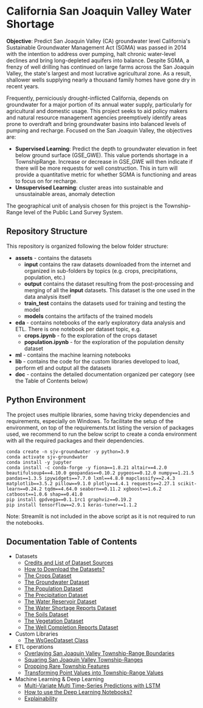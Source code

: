 # California San Joaquin Valley Water Shortage
__Objective__: Predict San Joaquin Valley (CA) groundwater level
California's Sustainable Groundwater Management Act (SGMA) was passed in 2014 with the intention to address over 
pumping, halt chronic water-level declines and bring long-depleted aquifers into balance. Despite SGMA, a frenzy of 
well drilling has continued on large farms across the San Joaquin Valley, the state's largest and most lucrative 
agricultural zone. As a result, shallower wells supplying nearly a thousand family homes have gone dry in recent years.

Frequently, perniciously drought-inflicted California, depends on groundwater for a major portion of its annual water 
supply, particularly for agricultural and domestic usage. This project seeks to aid policy makers and natural resource 
management agencies preemptively identify areas prone to overdraft and bring groundwater basins into balanced levels of 
pumping and recharge.
Focused on the San Joaquin Valley, the objectives are:
* __Supervised Learning__: Predict the depth to groundwater elevation in feet below ground surface (GSE_GWE). This value 
portends shortage in a TownshipRange. Increase or decrease in GSE_GWE will then indicate if there will be more requests 
for well construction. This in turn will provide a quantitative metric for whether SGMA is functioning and areas to 
focus on for recharge.
* __Unsupervised Learning__: cluster areas into sustainable and unsustainable areas, anomaly detection

The geographical unit of analysis chosen for this project is the Township-Range level of the Public Land Survey System.

## Repository Structure
This repository is organized following the below folder structure:
* __assets__ - contains the datasets
  * __input__ contains the raw datasets downloaded from the internet and organized in sub-folders by topics (e.g. crops,
    precipitations, population, etc.)
  * __output__ contains the dataset resulting from the post-processing and merging of all the __input__ datasets. This
    dataset is the one used in the data analysis itself
  * __train_test__ contains the datasets used for training and testing the model
  * __models__ contains the artifacts of the trained models
* __eda__ - contains notebooks of the early exploratory data analysis and ETL. There is one notebook per dataset topic, e.g.
  * __crops.ipynb__ - fo the exploration of the crops dataset
  * __population.ipynb__ - for the exploration of the population density dataset
* __ml__ - contains the machine learning notebooks
* __lib__ - contains the code for the custom libraries developed to load, perform etl and output all the datasets
* __doc__ - contains the detailed documentation organized per category (see the Table of Contents below)

## Python Environment
The project uses multiple libraries, some having tricky dependencies and requirements, especially on Windows. To
facilitate the setup of the environment, on top of the requirements.txt listing the version of packages used, we
recommend to run the below script to create a conda environment with all the required packages and their dependencies.
```
conda create -n sjv-groundwater -y python=3.9
conda activate sjv-groundwater
conda install -y jupyter
conda install -c conda-forge -y fiona==1.8.21 altair==4.2.0 beautifulsoup4==4.10.0 geopandas==0.10.2 pygeos==0.12.0 numpy==1.21.5 pandas==1.3.5 ipywidgets==7.7.0 lxml==4.8.0 mapclassify==2.4.3 matplotlib==3.5.2 pillow==9.1.0 plotly==4.4.1 requests==2.27.1 scikit-learn==0.24.2 tqdm==4.64.0 seaborn==0.11.2 xgboost==1.6.2 catboost==1.0.6 shap==0.41.0 
pip install gpdvega==0.1.1rc1 graphviz==0.19.2 
pip install tensorflow==2.9.1 keras-tuner==1.1.2
```
Note: Streamlit is not included in the above script as it is not required to run the notebooks. 

## Documentation Table of Contents
* Datasets
  * [Credits and List of Dataset Sources](doc/assets/credits.md)
  * [How to Download the Datasets?](doc/assets/download.md) 
  * [The Crops Dataset](doc/assets/crops.md)
  * [The Groundwater Dataset](doc/assets/groundwater.md)
  * [The Population Dataset](doc/assets/population.md)
  * [The Precipitation Dataset](doc/assets/precipitation.md)
  * [The Water Reservoir Dataset](doc/assets/reservoir.md)
  * [The Water Shortage Reports Dataset](doc/assets/shortage.md)
  * [The Soils Dataset](doc/assets/soils.md)
  * [The Vegetation Dataset](doc/assets/vegetation.md)
  * [The Well Completion Reports Dataset](doc/assets/well_completion.md)
* Custom Libraries
  * [The WsGeoDataset Class](doc/etl/wsgeodataset.md)
* ETL operations
  * [Overlaying San Joaquin Valley Township-Range Boundaries](doc/etl/township_overlay.md)
  * [Squaring San Joaquin Valley Township-Ranges](doc/etl/squaring_townships.md)
  * [Dropping Rare Township Features](doc/etl/drop_rare_features.md)
  * [Transforming Point Values into Township-Range Values](doc/etl/from_point_to_region_values.md)
* Machine Learning & Deep Learning
  * [Multi-Variate Multi Time-Series Predictions with LSTM](doc/ml/multivariate_multi_timeseries.md)
  * [How to use the Deep Learning Notebooks?](doc/ml/deeplearning.md)
  * [Explainability](doc/ml/explainability_through_shapely.md)

